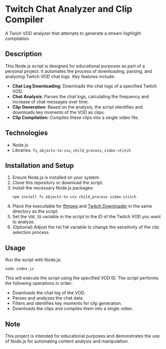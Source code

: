 # Twitch Chat Analyzer and Clip Compiler
A Twich VOD analyzer that attempts to generate a stream highlight compilation.

## Description
This Node.js script is designed for educational purposes as part of a personal project. It automates the process of downloading, parsing, and analyzing Twitch VOD chat logs. Key features include:
- **Chat Log Downloading**: Downloads the chat logs of a specified Twitch VOD.
- **Chat Analysis**: Parses the chat logs, calculating the frequency and increase of chat messages over time.
- **Clip Generation**: Based on the analysis, the script identifies and downloads key moments of the VOD as clips.
- **Clip Compilation**: Compiles these clips into a single video file.

## Technologies
- Node.js
- Libraries: `fs`, `objects-to-csv`, `child_process`, `video-stitch`

## Installation and Setup
1. Ensure Node.js is installed on your system.
2. Clone this repository or download the script.
3. Install the necessary Node.js packages:
   ```
   npm install fs objects-to-csv child_process video-stitch
   ```
5. Place the executable for [ffmpeg](https://ffmpeg.org/download.html) and [Twitch Downloader](https://github.com/lay295/TwitchDownloader) in the same directory as the script.
6. Set the `VOD_ID` variable in the script to the ID of the Twitch VOD you want to analyze.
5. (Optional) Adjust the `FACTOR` variable to change the sensitivity of the clip selection process.

## Usage
Run the script with Node.js:
```
node index.js
```
This will execute the script using the specified VOD ID. The script performs the following operations in order:
- Downloads the chat log of the VOD.
- Parses and analyzes the chat data.
- Filters and identifies key moments for clip generation.
- Downloads the clips and compiles them into a single video.

## Note
This project is intended for educational purposes and demonstrates the use of Node.js for automating content analysis and manipulation.